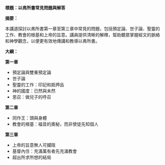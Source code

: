 **標題：以弗所書常見問題與解答**

**摘要：**

本講道探討以弗所書第一章至第三章中常見的問題，包括預定論、世子論、聖靈的工作、教會的根基和上帝的旨意。講員提供清晰的解釋，幫助聽眾掌握經文的脈絡和神學觀念，以便更有效地傳講和教導以弗所書。

**大綱：**

**第一章**

* 預定論與雙重預定論
* 世子論
* 聖靈的工作：印記和抵押品
* 神的國度：已然與未然
* 恩召：做兒子的呼召

**第二章**

* 同作王：頭與身體
* 教會的根基：福音的奧秘，而非使徒先知個人

**第三章**

* 上帝的旨意無人可攔阻
* 基督內住：充滿萬有者先充滿教會
* 超出所求所想的結局